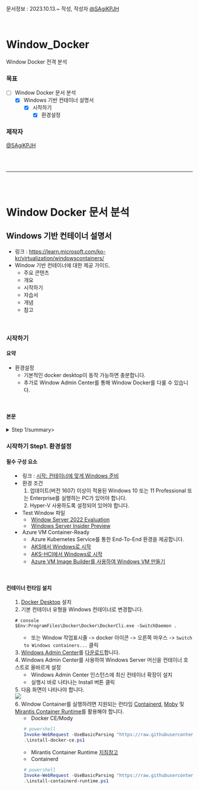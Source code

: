 문서정보 : 2023.10.13.~ 작성, 작성자 [@SAgiKPJH](https://github.com/SAgiKPJH)

<br>

# Window_Docker
Window Docker 전격 분석

### 목표
- [ ] Window Docker 문서 분석
  - [x] Windows 기반 컨테이너 설명서
    - [x] 시작하기
      - [x] 환경설정

### 제작자
[@SAgiKPJH](https://github.com/SAgiKPJH)

<br><br>

---

<br><br>

# Window Docker 문서 분석

## Windows 기반 컨테이너 설명서

- 링크 : https://learn.microsoft.com/ko-kr/virtualization/windowscontainers/
- Window 기반 컨테이너에 대한 제공 가이드.
  - 주요 콘텐츠
  - 개요
  - 시작하기
  - 자습서
  - 개념
  - 참고

<br>

### 시작하기

#### 요약

- 환경설정
  - 기본적인 docker desktop이 동작 가능하면 충분합니다.
  - 추가로 Window Admin Center를 통해 Window Docker를 다룰 수 있습니다.

<br>

#### 본문

<details><summary>Step 1/summary>

### 시작하기 Step1. 환경설정

#### 필수 구성 요소

- 링크 : [시작: 컨테이너에 맞게 Windows 준비](https://learn.microsoft.com/ko-kr/virtualization/windowscontainers/quick-start/set-up-environment?tabs=dockerce)
- 환경 조건
  1. 업데이트(버전 1607) 이상이 적용된 Windows 10 또는 11 Professional 또는 Enterprise를 실행하는 PC가 있어야 합니다.
  2. Hyper-V 사용하도록 설정되어 있어야 합니다.
- Test Window 파일
  - [Window Server 2022 Evaluation](https://www.microsoft.com/ko-kr/evalcenter/evaluate-windows-server-2022)
  - [Windows Server Insider Preview](https://www.microsoft.com/en-us/windowsinsider/for-business-getting-started-server)
- Azure VM Container-Ready
  - Azure Kubernetes Service를 통한 End-To-End 환경을 제공합니다.
  - [AKS에서 Windows로 시작](https://learn.microsoft.com/ko-kr/azure/aks/learn/quick-windows-container-deploy-cli?tabs=add-windows-node-pool)
  - [AKS-HCI에서 Windows로 시작](https://learn.microsoft.com/ko-kr/azure/aks/hybrid/kubernetes-walkthrough-powershell)
  - [Azure VM Image Builder를 사용하여 Windows VM 만들기](https://learn.microsoft.com/ko-kr/azure/virtual-machines/windows/image-builder)

<br>

#### 컨테이너 런타임 설치

1. [Docker Desktop](https://docs.docker.com/desktop/install/windows-install/) 설치
2. 기본 컨테이너 유형을 Windows 컨테이너로 변경합니다.  
   ```console
   # console
   $Env:ProgramFiles\Docker\Docker\DockerCli.exe -SwitchDaemon .
   ```  
   - 또는 Window 작업표시줄 -> docker 아이콘 -> 오른쪽 마우스 -> `Switch to Windows containers...` 클릭
3. [Windows Admin Center](https://learn.microsoft.com/ko-kr/windows-server/manage/windows-admin-center/overview)를 [다운로드](https://www.microsoft.com/ko-kr/evalcenter/download-windows-admin-center)합니다.
4. Windows Admin Center를 사용하여 Windows Server 머신을 컨테이너 호스트로 올바르게 설정
   - Windows Admin Center 인스턴스에 최신 컨테이너 확장이 설치
   - 실행시 바로 나타나는 Install 버튼 클릭
5. 다음 화면이 나타나야 합니다.  
   <img src="https://learn.microsoft.com/ko-kr/virtualization/windowscontainers/quick-start/media/wac-images.png"/>  
6. Window Container를 실행하려면 지원되는 런타임 [Containerd](https://kubernetes.io/docs/setup/production-environment/container-runtimes/#containerd), [Moby](https://mobyproject.org/) 및 [Mirantis Container Runtime](https://www.mirantis.com/try-mcr/)를 활용해야 합니다.
   - Docker CE/Mody
     ```powershell
     # powershell
     Invoke-WebRequest -UseBasicParsing "https://raw.githubusercontent.com/microsoft/Windows-Containers/Main/helpful_tools/Install-DockerCE/install-docker-ce.ps1" -o install-docker-ce.ps1
     .\install-docker-ce.ps1
     ```
   - Mirantis Container Runtime [지침참고](https://www.mirantis.com/software/mirantis-container-runtime/)
   - Containerd
     ```powershell
     # powershell
     Invoke-WebRequest -UseBasicParsing "https://raw.githubusercontent.com/microsoft/Windows-Containers/Main/helpful_tools/Install-ContainerdRuntime/install-containerd-runtime.ps1" -o install-containerd-runtime.ps1
     .\install-containerd-runtime.ps1
     ```

</details>
